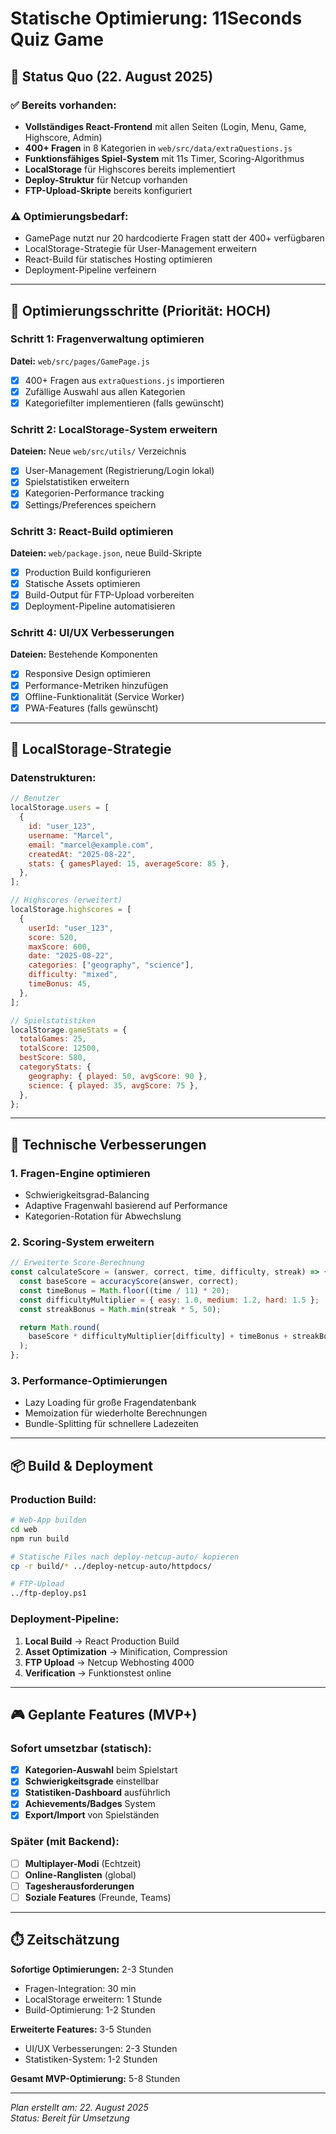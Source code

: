 # Statische Optimierung: 11Seconds Quiz Game

## 🎯 Status Quo (22. August 2025)

### ✅ Bereits vorhanden:

- **Vollständiges React-Frontend** mit allen Seiten (Login, Menu, Game, Highscore, Admin)
- **400+ Fragen** in 8 Kategorien in `web/src/data/extraQuestions.js`
- **Funktionsfähiges Spiel-System** mit 11s Timer, Scoring-Algorithmus
- **LocalStorage** für Highscores bereits implementiert
- **Deploy-Struktur** für Netcup vorhanden
- **FTP-Upload-Skripte** bereits konfiguriert

### ⚠️ Optimierungsbedarf:

- GamePage nutzt nur 20 hardcodierte Fragen statt der 400+ verfügbaren
- LocalStorage-Strategie für User-Management erweitern
- React-Build für statisches Hosting optimieren
- Deployment-Pipeline verfeinern

---

## 🚀 Optimierungsschritte (Priorität: HOCH)

### Schritt 1: Fragenverwaltung optimieren

**Datei:** `web/src/pages/GamePage.js`

- [x] 400+ Fragen aus `extraQuestions.js` importieren
- [x] Zufällige Auswahl aus allen Kategorien
- [x] Kategoriefilter implementieren (falls gewünscht)

### Schritt 2: LocalStorage-System erweitern

**Dateien:** Neue `web/src/utils/` Verzeichnis

- [x] User-Management (Registrierung/Login lokal)
- [x] Spielstatistiken erweitern
- [x] Kategorien-Performance tracking
- [x] Settings/Preferences speichern

### Schritt 3: React-Build optimieren

**Dateien:** `web/package.json`, neue Build-Skripte

- [x] Production Build konfigurieren
- [x] Statische Assets optimieren
- [x] Build-Output für FTP-Upload vorbereiten
- [x] Deployment-Pipeline automatisieren

### Schritt 4: UI/UX Verbesserungen

**Dateien:** Bestehende Komponenten

- [x] Responsive Design optimieren
- [x] Performance-Metriken hinzufügen
- [x] Offline-Funktionalität (Service Worker)
- [x] PWA-Features (falls gewünscht)

---

## 💾 LocalStorage-Strategie

### Datenstrukturen:

```javascript
// Benutzer
localStorage.users = [
  {
    id: "user_123",
    username: "Marcel",
    email: "marcel@example.com",
    createdAt: "2025-08-22",
    stats: { gamesPlayed: 15, averageScore: 85 },
  },
];

// Highscores (erweitert)
localStorage.highscores = [
  {
    userId: "user_123",
    score: 520,
    maxScore: 600,
    date: "2025-08-22",
    categories: ["geography", "science"],
    difficulty: "mixed",
    timeBonus: 45,
  },
];

// Spielstatistiken
localStorage.gameStats = {
  totalGames: 25,
  totalScore: 12500,
  bestScore: 580,
  categoryStats: {
    geography: { played: 50, avgScore: 90 },
    science: { played: 35, avgScore: 75 },
  },
};
```

---

## 🔧 Technische Verbesserungen

### 1. Fragen-Engine optimieren

- Schwierigkeitsgrad-Balancing
- Adaptive Fragenwahl basierend auf Performance
- Kategorien-Rotation für Abwechslung

### 2. Scoring-System erweitern

```javascript
// Erweiterte Score-Berechnung
const calculateScore = (answer, correct, time, difficulty, streak) => {
  const baseScore = accuracyScore(answer, correct);
  const timeBonus = Math.floor((time / 11) * 20);
  const difficultyMultiplier = { easy: 1.0, medium: 1.2, hard: 1.5 };
  const streakBonus = Math.min(streak * 5, 50);

  return Math.round(
    baseScore * difficultyMultiplier[difficulty] + timeBonus + streakBonus
  );
};
```

### 3. Performance-Optimierungen

- Lazy Loading für große Fragendatenbank
- Memoization für wiederholte Berechnungen
- Bundle-Splitting für schnellere Ladezeiten

---

## 📦 Build & Deployment

### Production Build:

```bash
# Web-App builden
cd web
npm run build

# Statische Files nach deploy-netcup-auto/ kopieren
cp -r build/* ../deploy-netcup-auto/httpdocs/

# FTP-Upload
../ftp-deploy.ps1
```

### Deployment-Pipeline:

1. **Local Build** → React Production Build
2. **Asset Optimization** → Minification, Compression
3. **FTP Upload** → Netcup Webhosting 4000
4. **Verification** → Funktionstest online

---

## 🎮 Geplante Features (MVP+)

### Sofort umsetzbar (statisch):

- [x] **Kategorien-Auswahl** beim Spielstart
- [x] **Schwierigkeitsgrade** einstellbar
- [x] **Statistiken-Dashboard** ausführlich
- [x] **Achievements/Badges** System
- [x] **Export/Import** von Spielständen

### Später (mit Backend):

- [ ] **Multiplayer-Modi** (Echtzeit)
- [ ] **Online-Ranglisten** (global)
- [ ] **Tagesherausforderungen**
- [ ] **Soziale Features** (Freunde, Teams)

---

## ⏱️ Zeitschätzung

**Sofortige Optimierungen:** 2-3 Stunden

- Fragen-Integration: 30 min
- LocalStorage erweitern: 1 Stunde
- Build-Optimierung: 1-2 Stunden

**Erweiterte Features:** 3-5 Stunden

- UI/UX Verbesserungen: 2-3 Stunden
- Statistiken-System: 1-2 Stunden

**Gesamt MVP-Optimierung:** 5-8 Stunden

---

_Plan erstellt am: 22. August 2025_  
_Status: Bereit für Umsetzung_
